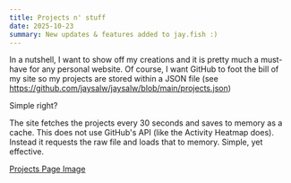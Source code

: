 ```yaml
---
title: Projects n' stuff
date: 2025-10-23
summary: New updates & features added to jay.fish :)
---
```


In a nutshell, I want to show off my creations and it is pretty much a must-have for any personal website. Of course, I want GitHub to foot the bill of my site so my projects are stored within a JSON file (see https://github.com/jaysalw/jaysalw/blob/main/projects.json)

Simple right?

The site fetches the projects every 30 seconds and saves to memory as a cache. This does not use GitHub's API (like the Activity Heatmap does). Instead it requests the raw file and loads that to memory. Simple, yet effective.

[Projects Page Image](https://github.com/jaysalw/jaysalw/blob/main/blog-assets/2025/projects-page.png)
